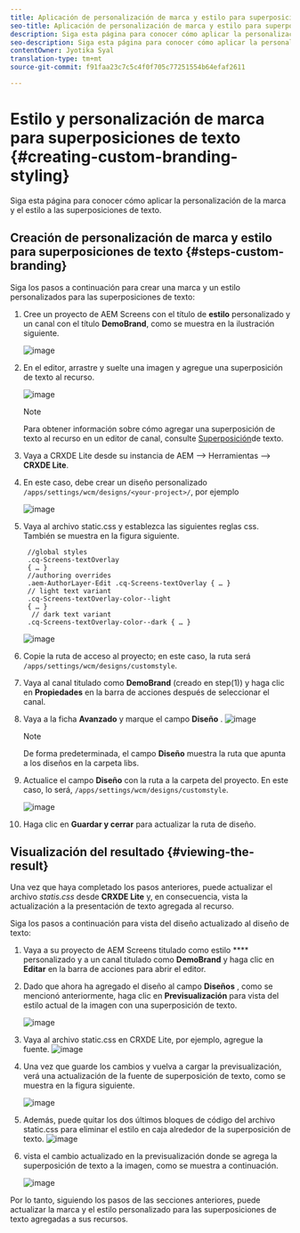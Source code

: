 ```yaml
---
title: Aplicación de personalización de marca y estilo para superposiciones de texto
seo-title: Aplicación de personalización de marca y estilo para superposiciones de texto
description: Siga esta página para conocer cómo aplicar la personalización de la marca y el estilo a las superposiciones de texto.
seo-description: Siga esta página para conocer cómo aplicar la personalización de la marca y el estilo a las superposiciones de texto.
contentOwner: Jyotika Syal
translation-type: tm+mt
source-git-commit: f91faa23c7c5c4f0f705c77251554b64efaf2611

---
```



# Estilo y personalización de marca para superposiciones de texto {#creating-custom-branding-styling}

Siga esta página para conocer cómo aplicar la personalización de la marca y el estilo a las superposiciones de texto.

## Creación de personalización de marca y estilo para superposiciones de texto {#steps-custom-branding}

Siga los pasos a continuación para crear una marca y un estilo personalizados para las superposiciones de texto:

1. Cree un proyecto de AEM Screens con el título de **estilo** personalizado y un canal con el título **DemoBrand**, como se muestra en la ilustración siguiente.

   ![image](/help/user-guide/assets/custom-brand/custom-brand1.png)

1. En el editor, arrastre y suelte una imagen y agregue una superposición de texto al recurso.

   ![image](/help/user-guide/assets/custom-brand/custom-brand2.png)

   >[!NOTE]
   >Para obtener información sobre cómo agregar una superposición de texto al recurso en un editor de canal, consulte [Superposición](/help/user-guide/text-overlay.md)de texto.

1. Vaya a CRXDE Lite desde su instancia de AEM —> Herramientas —> **CRXDE Lite**.

1. En este caso, debe crear un diseño personalizado `/apps/settings/wcm/designs/<your-project>/`, por ejemplo

   ![image](/help/user-guide/assets/custom-brand/custom-brand3.png)

1. Vaya al archivo static.css y establezca las siguientes reglas css. También se muestra en la figura siguiente.

   ```shell
    //global styles
    .cq-Screens-textOverlay
    { … }
    //authoring overrides
    .aem-AuthorLayer-Edit .cq-Screens-textOverlay { … }
    // light text variant
    .cq-Screens-textOverlay-color--light
    { … }
     // dark text variant
    .cq-Screens-textOverlay-color--dark { … }
   ```
   ![image](/help/user-guide/assets/custom-brand/custom-brand4.png)

1. Copie la ruta de acceso al proyecto; en este caso, la ruta será `/apps/settings/wcm/designs/customstyle`.

1. Vaya al canal titulado como **DemoBrand** (creado en step(1)) y haga clic en **Propiedades** en la barra de acciones después de seleccionar el canal.

1. Vaya a la ficha **Avanzado** y marque el campo **Diseño** .
   ![image](/help/user-guide/assets/custom-brand/custom-brand5.png)

   >[!NOTE]
   >De forma predeterminada, el campo **Diseño** muestra la ruta que apunta a los diseños en la carpeta libs.

1. Actualice el campo **Diseño** con la ruta a la carpeta del proyecto. En este caso, lo será, `/apps/settings/wcm/designs/customstyle`.

   ![image](/help/user-guide/assets/custom-brand/custom-brand6.png)

1. Haga clic en **Guardar y cerrar** para actualizar la ruta de diseño.


## Visualización del resultado {#viewing-the-result}

Una vez que haya completado los pasos anteriores, puede actualizar el archivo *statis.css* desde **CRXDE Lite** y, en consecuencia, vista la actualización a la presentación de texto agregada al recurso.

Siga los pasos a continuación para vista del diseño actualizado al diseño de texto:

1. Vaya a su proyecto de AEM Screens titulado como estilo **** personalizado y a un canal titulado como **DemoBrand** y haga clic en **Editar** en la barra de acciones para abrir el editor.

1. Dado que ahora ha agregado el diseño al campo **Diseños** , como se mencionó anteriormente, haga clic en **Previsualización** para vista del estilo actual de la imagen con una superposición de texto.

   ![image](/help/user-guide/assets/custom-brand/custom-brand7.png)

1. Vaya al archivo static.css en CRXDE Lite, por ejemplo, agregue la fuente.
   ![image](/help/user-guide/assets/custom-brand/custom-brand8.png)

1. Una vez que guarde los cambios y vuelva a cargar la previsualización, verá una actualización de la fuente de superposición de texto, como se muestra en la figura siguiente.

   ![image](/help/user-guide/assets/custom-brand/custom-brand9.png)

1. Además, puede quitar los dos últimos bloques de código del archivo static.css para eliminar el estilo en caja alrededor de la superposición de texto.
   ![image](/help/user-guide/assets/custom-brand/custom-brand10.png)

1. vista el cambio actualizado en la previsualización donde se agrega la superposición de texto a la imagen, como se muestra a continuación.

   ![image](/help/user-guide/assets/custom-brand/custom-brand11.png)

Por lo tanto, siguiendo los pasos de las secciones anteriores, puede actualizar la marca y el estilo personalizado para las superposiciones de texto agregadas a sus recursos.









